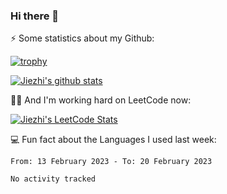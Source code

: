 ### Hi there 👋


⚡ Some statistics about my Github:


[![trophy](https://github-profile-trophy.vercel.app/?username=jiezhi&rank=-B&margin-w=6)](https://github.com/Jiezhi)

[![Jiezhi's github stats](https://github-readme-stats.vercel.app/api?username=Jiezhi&show_icons=true)](https://github.com/Jiezhi/github-readme-stats)


🙇🏼 And I'm working hard on LeetCode now:

[![Jiezhi's LeetCode Stats](https://leetcode-stats.vercel.app/api?username=Jiezhi&theme=Light)](https://leetcode.com/Jiezhi/)

💻 Fun fact about the Languages I used last week:

<!--START_SECTION:waka-->

```text
From: 13 February 2023 - To: 20 February 2023

No activity tracked
```

<!--END_SECTION:waka-->

<!--
[![Top Langs](https://github-readme-stats.vercel.app/api/top-langs/?username=Jiezhi&hide=javascript,html)](https://github.com/Jiezhi/github-readme-stats)

**Jiezhi/Jiezhi** is a ✨ _special_ ✨ repository because its `README.md` (this file) appears on your GitHub profile.

Here are some ideas to get you started:

- 🔭 I’m currently working on ...
- 🌱 I’m currently learning ...
- 👯 I’m looking to collaborate on ...
- 🤔 I’m looking for help with ...
- 💬 Ask me about ...
- 📫 How to reach me: ...
- 😄 Pronouns: ...
- ⚡ Fun fact: ...
-->

